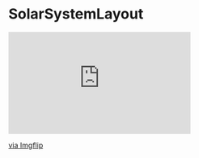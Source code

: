 # SolarSystemLayout
 
<div style="width:360px;max-width:100%;"><div style="height:0;padding-bottom:56.11%;position:relative;"><iframe width="360" height="202" style="position:absolute;top:0;left:0;width:100%;height:100%;" frameBorder="0" src="https://imgflip.com/embed/67yal9"></iframe></div><p><a href="https://imgflip.com/gif/67yal9">via Imgflip</a></p></div>
